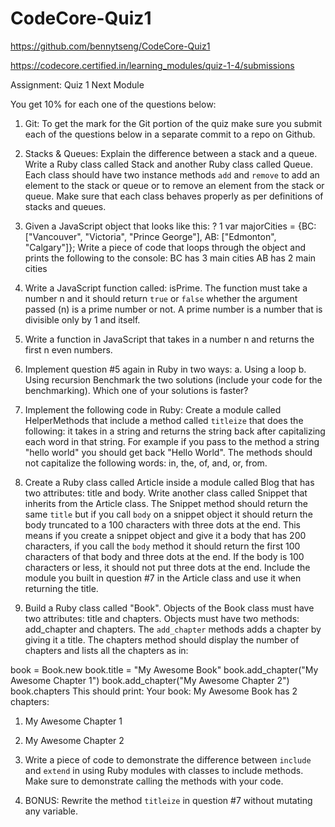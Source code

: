 # CodeCore-Quiz1

https://github.com/bennytseng/CodeCore-Quiz1

https://codecore.certified.in/learning_modules/quiz-1-4/submissions

Assignment: Quiz 1 Next Module


You get 10% for each one of the questions below:

1. Git: To get the mark for the Git portion of the quiz make sure you submit each of the questions below in a separate commit to a repo on Github.

2. Stacks & Queues: Explain the difference between a stack and a queue. Write a Ruby class called Stack and another Ruby class called Queue. Each class should have two instance methods `add` and `remove` to add an element to the stack or queue or to remove an element from the stack or queue. Make sure that each class behaves properly as per definitions of stacks and queues.

3. Given a JavaScript object that looks like this:
?
1
var majorCities = {BC: ["Vancouver", "Victoria", "Prince George"], AB: ["Edmonton", "Calgary"]};
Write a piece of code that loops through the object and prints the following to the console: BC has 3 main cities AB has 2 main cities  

4. Write a JavaScript function called: isPrime. The function must take a number n and it should return `true` or `false` whether the argument passed (n) is a prime number or not. A prime number is a number that is divisible only by 1 and itself.

5. Write a function in JavaScript that takes in a number n and returns the first n even numbers.

6. Implement question #5 again in Ruby in two ways:
    a. Using a loop
    b. Using recursion
   Benchmark the two solutions (include your code for the benchmarking). Which one of your solutions is faster?

7. Implement the following code in Ruby: Create a module called HelperMethods that include a method called `titleize` that does the following: it takes in a string and returns the string back after capitalizing each word in that string. For example if you pass to the method a string "hello world" you should get back "Hello World". The methods should not capitalize the following words: in, the, of, and, or, from.

8. Create a Ruby class called Article inside a module called Blog that has two attributes: title and body. Write another class called Snippet that inherits from the Article class. The Snippet method should return the same `title` but if you call `body` on a snippet object it should return the body truncated to a 100 characters with three dots at the end. This means if you create a snippet object and give it a body that has 200 characters, if you call the `body` method it should return the first 100 characters of that body and three dots at the end. If the body is 100 characters or less, it should not put three dots at the end. Include the module you built in question #7 in the Article class and use it when returning the title.

9. Build a Ruby class called "Book". Objects of the Book class must have two attributes: title and chapters. Objects must have two methods: add_chapter and chapters. The `add_chapter` methods adds a chapter by giving it a title. The chapters method should display the number of chapters and lists all the chapters as in:

book = Book.new
book.title = "My Awesome Book"
book.add_chapter("My Awesome Chapter 1")
book.add_chapter("My Awesome Chapter 2")
book.chapters
This should print:
Your book: My Awesome Book has 2 chapters:
1. My Awesome Chapter 1
2. My Awesome Chapter 2


10. Write a piece of code to demonstrate the difference between `include` and `extend` in using Ruby modules with classes to include methods. Make sure to demonstrate calling the methods with your code.

11. BONUS: Rewrite the method `titleize` in question #7 without mutating any variable.
